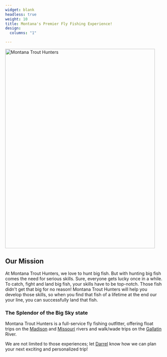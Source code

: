 ```yaml
---
widget: blank
headless: true
weight: 10
title: Montana's Premier Fly Fishing Experience!
design:
  columns: "1"

---
```


<img class="center-block img-responsive" height="640" width="480" alt="Montana Trout Hunters" src="/media/sharing.svg" />

## Our Mission

At Montana Trout Hunters, we love to hunt big fish. But with hunting big fish comes the need for serious skills. Sure, everyone gets lucky once in a while. To catch, fight and land big fish, your skills have to be top-notch. Those fish didn't get that big for no reason! Montana Trout Hunters will help you develop those skills, so when you find that fish of a lifetime at the end our your line, you can successfully land that fish.

### The Splendor of the Big Sky state

Montana Trout Hunters is a full-service fly fishing outfitter, offering float trips on the [Madison](/our-rivers/#madison-river) and [Missouri](/our-rivers/#missouri-river) rivers and walk/wade trips on the [Gallatin](/our-rivers/#gallatin-river) River.

We are not limited to those experiences; let [Darrel](/about/) know how we can plan your next exciting and personalized trip!

<div data-behold-id="fF1NfQr9i4oSZVYeMfud"></div>
<script src="https://w.behold.so/widget.js" type="module"></script>

